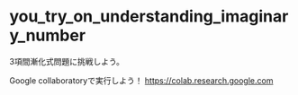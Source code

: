 # you_try_on_understanding_imaginary_number
3項間漸化式問題に挑戦しよう。

Google collaboratoryで実行しよう！
https://colab.research.google.com
